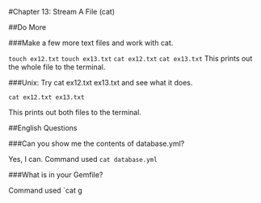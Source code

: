 #Chapter 13: Stream A File (cat)

##Do More

###Make a few more text files and work with cat.

`touch ex12.txt` `touch ex13.txt`
`cat ex12.txt`
`cat ex13.txt`
This prints out the whole file to the terminal.

###Unix: Try cat ex12.txt ex13.txt and see what it does.

`cat ex12.txt ex13.txt`

This prints out both files to the terminal.

##English Questions

###Can you show me the contents of database.yml?

Yes, I can.
Command used `cat database.yml`

###What is in your Gemfile?

Command used `cat g

